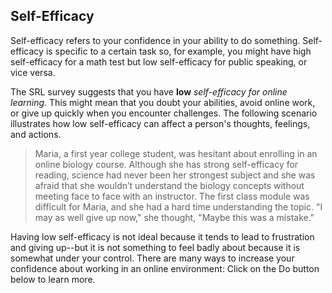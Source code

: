 ## Self-Efficacy

Self-efficacy refers to your confidence in your ability to do something. Self-efficacy is specific to a certain task so, for example, you might have high self-efficacy for a math test but low self-efficacy for public speaking, or vice versa. 

The SRL survey suggests that you have **low** *self-efficacy for online learning*. This might mean that you doubt your abilities, avoid online work, or give up quickly when you encounter challenges. The following scenario illustrates how low self-efficacy can affect a person's thoughts, feelings, and actions.

> Maria, a first year college student, was hesitant about enrolling in an online biology course. Although she has strong self-efficacy for reading, science had never been her strongest subject and she was afraid that she wouldn’t understand the biology concepts without meeting face to face with an instructor. The first class module was difficult for Maria, and she had a hard time understanding the topic. "I may as well give up now," she thought, "Maybe this was a mistake."

Having low self-efficacy is not ideal because it tends to lead to frustration and giving up--but it is not something to feel badly about because it is somewhat under your control. There are many ways to increase your confidence about working in an online environment: Click on the Do button below to learn more.  

